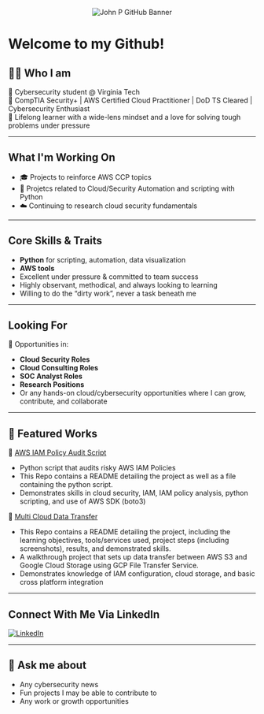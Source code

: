 <p align="center">
  <img src="John Parente.png" alt="John P GitHub Banner" />
</p>



# Welcome to my Github!

## 🧑‍💻 Who I am

🔐 Cybersecurity student @ Virginia Tech  
📜 CompTIA Security+ | AWS Certified Cloud Practitioner | DoD TS Cleared | Cybersecurity Enthusiast  
🧠 Lifelong learner with a wide-lens mindset and a love for solving tough problems under pressure  

---

## What I'm Working On

- 🎓 Projects to reinforce AWS CCP topics
- 🐍 Projetcs related to Cloud/Security Automation and scripting with Python
- ☁️ Continuing to research cloud security fundamentals

---

## Core Skills & Traits

- **Python** for scripting, automation, data visualization
- **AWS tools**
- Excellent under pressure & committed to team success  
- Highly observant, methodical, and always looking to learning  
- Willing to do the “dirty work”, never a task beneath me

---

## Looking For

🎯 Opportunities in:
- **Cloud Security Roles**
- **Cloud Consulting Roles**
- **SOC Analyst Roles**
- **Research Positions**
- Or any hands-on cloud/cybersecurity opportunities where I can grow, contribute, and collaborate

---

## 📂 Featured Works

🔗 [AWS IAM Policy Audit Script](https://github.com/sudo-JohnP/AWS-IAM-Policy-Audit-Script)
- Python script that audits risky AWS IAM Policies
- This Repo contains a README detailing the project as well as a file containing the python script.
- Demonstrates skills in cloud security, IAM, IAM policy analysis, python scripting, and use of AWS SDK (boto3)

🔗 [Multi Cloud Data Transfer](https://github.com/sudo-JohnP/Multi-Cloud-Data-Transfer)  
- This Repo contains a README detailing the project, including the learning objectives, tools/services used, project steps (including screenshots), results, and demonstrated skills.
- A walkthrough project that sets up data transfer between AWS S3 and Google Cloud Storage using GCP File Transfer Service.
- Demonstrates knowledge of IAM configuration, cloud storage, and basic cross platform integration

---

## Connect With Me Via LinkedIn

[![LinkedIn](https://img.shields.io/badge/LinkedIn-blue?style=flat&logo=linkedin)](https://www.linkedin.com/in/john-parente/)

---

## 🔐 Ask me about

- Any cybersecurity news
- Fun projects I may be able to contribute to
- Any work or growth opportunities

